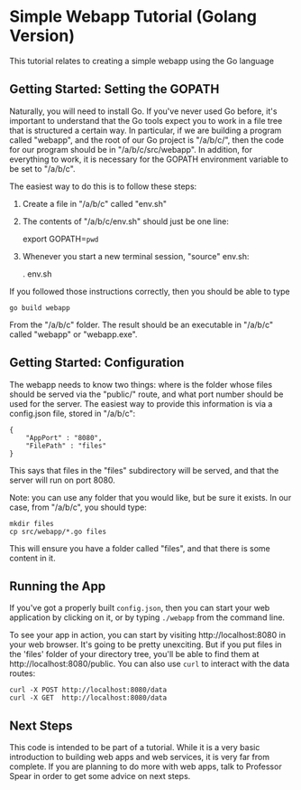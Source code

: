 # Simple Webapp Tutorial (Golang Version)

This tutorial relates to creating a simple webapp using the Go language

## Getting Started: Setting the GOPATH
Naturally, you will need to install Go.  If you've never used Go before, it's 
important to understand that the Go tools expect you to work in a file tree that 
is structured a certain way.  In particular, if we are building a program called
"webapp", and the root of our Go project is "/a/b/c/", then the code for our 
program should be in "/a/b/c/src/webapp".  In addition, for everything to work, 
it is necessary for the GOPATH environment variable to be set to "/a/b/c".

The easiest way to do this is to follow these steps:

1. Create a file in "/a/b/c" called "env.sh"
2. The contents of "/a/b/c/env.sh" should just be one line:

    export GOPATH=`pwd`

3. Whenever you start a new terminal session, "source" env.sh:

    . env.sh
    
If you followed those instructions correctly, then you should be able to type

    go build webapp
    
From the "/a/b/c" folder.  The result should be an executable in "/a/b/c"
called "webapp" or "webapp.exe".

## Getting Started: Configuration
The webapp needs to know two things: where is the folder whose files should
be served via the "public/" route, and what port number should be used for 
the server.  The easiest way to provide this information is via a config.json 
file, stored in "/a/b/c":

    {
        "AppPort" : "8080",
        "FilePath" : "files"
    }

This says that files in the "files" subdirectory will be served, and that the 
server will run on port 8080.

Note: you can use any folder that you would like, but be sure it exists.  In our
case, from "/a/b/c", you should type:

    mkdir files
    cp src/webapp/*.go files
    
This will ensure you have a folder called "files", and that there is some content 
in it.

## Running the App
If you've got a properly built `config.json`, then you can start your web application by
clicking on it, or by typing `./webapp` from the command line.

To see your app in action, you can start by visiting http://localhost:8080 in your web
browser.  It's going to be pretty unexciting.  But if you put files in the 'files' folder of 
your directory tree, you'll be able to find them at http://localhost:8080/public.  You can also 
use `curl` to interact with the data routes:

    curl -X POST http://localhost:8080/data
    curl -X GET  http://localhost:8080/data
 
 ## Next Steps
 This code is intended to be part of a tutorial.  While it is a very basic introduction to
 building web apps and web services, it is very far from complete.  If you are planning to
 do more with web apps, talk to Professor Spear in order to get some advice on next
 steps.